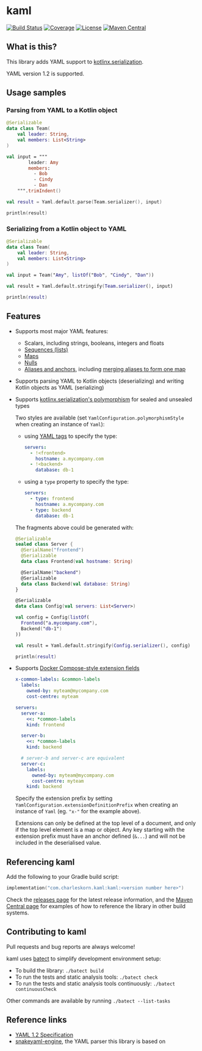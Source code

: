 # kaml

[![Build Status](https://img.shields.io/travis/com/charleskorn/kaml/master.svg)](https://travis-ci.com/charleskorn/kaml)
[![Coverage](https://img.shields.io/codecov/c/github/charleskorn/kaml.svg)](https://codecov.io/gh/charleskorn/kaml)
[![License](https://img.shields.io/github/license/charleskorn/kaml.svg)](https://opensource.org/licenses/Apache-2.0)
[![Maven Central](https://img.shields.io/maven-central/v/com.charleskorn.kaml/kaml.svg?label=maven%20central)](https://search.maven.org/search?q=g:%22com.charleskorn.kaml%22%20AND%20a:%22kaml%22)

## What is this?

This library adds YAML support to [kotlinx.serialization](https://github.com/Kotlin/kotlinx.serialization/).

YAML version 1.2 is supported.

## Usage samples

### Parsing from YAML to a Kotlin object

```kotlin
@Serializable
data class Team(
    val leader: String,
    val members: List<String>
)

val input = """
        leader: Amy
        members:
          - Bob
          - Cindy
          - Dan
    """.trimIndent()

val result = Yaml.default.parse(Team.serializer(), input)

println(result)
```

### Serializing from a Kotlin object to YAML

```kotlin
@Serializable
data class Team(
    val leader: String,
    val members: List<String>
)

val input = Team("Amy", listOf("Bob", "Cindy", "Dan"))

val result = Yaml.default.stringify(Team.serializer(), input)

println(result)
```

## Features

* Supports most major YAML features:
  * Scalars, including strings, booleans, integers and floats
  * [Sequences (lists)](https://yaml.org/type/seq.html)
  * [Maps](https://yaml.org/type/map.html)
  * [Nulls](https://yaml.org/type/null.html)
  * [Aliases and anchors](https://yaml.org/spec/1.2/spec.html#id2765878), including [merging aliases to form one map](https://yaml.org/type/merge.html)

* Supports parsing YAML to Kotlin objects (deserializing) and writing Kotlin objects as YAML (serializing)

* Supports [kotlinx.serialization's polymorphism](https://github.com/Kotlin/kotlinx.serialization/blob/master/docs/polymorphism.md) for sealed and unsealed types

  Two styles are available (set `YamlConfiguration.polymorphismStyle` when creating an instance of `Yaml`):

  * using [YAML tags](https://yaml.org/spec/1.2/spec.html#id2761292) to specify the type:

    ```yaml
    servers:
      - !<frontend>
        hostname: a.mycompany.com
      - !<backend>
        database: db-1
    ```

  * using a `type` property to specify the type:

    ```yaml
    servers:
      - type: frontend
        hostname: a.mycompany.com
      - type: backend
        database: db-1
    ```

  The fragments above could be generated with:

  ```kotlin
  @Serializable
  sealed class Server {
    @SerialName("frontend")
    @Serializable
    data class Frontend(val hostname: String)

    @SerialName("backend")
    @Serializable
    data class Backend(val database: String)
  }

  @Serializable
  data class Config(val servers: List<Server>)

  val config = Config(listOf(
    Frontend("a.mycompany.com"),
    Backend("db-1")
  ))

  val result = Yaml.default.stringify(Config.serializer(), config)

  println(result)
  ```

* Supports [Docker Compose-style extension fields](https://medium.com/@kinghuang/docker-compose-anchors-aliases-extensions-a1e4105d70bd)

  ```yaml
  x-common-labels: &common-labels
    labels:
      owned-by: myteam@mycompany.com
      cost-centre: myteam

  servers:
    server-a:
      <<: *common-labels
      kind: frontend

    server-b:
      <<: *common-labels
      kind: backend

    # server-b and server-c are equivalent
    server-c:
      labels:
        owned-by: myteam@mycompany.com
        cost-centre: myteam
      kind: backend
  ```

  Specify the extension prefix by setting `YamlConfiguration.extensionDefinitionPrefix` when creating an instance of `Yaml` (eg. `"x-"` for the example above).

  Extensions can only be defined at the top level of a document, and only if the top level element is a map or object. Any key starting with the extension prefix must have an anchor defined (`&...`) and will not be included in the deserialised value.

## Referencing kaml

Add the following to your Gradle build script:

```kotlin
implementation("com.charleskorn.kaml:kaml:<version number here>")
```

Check the [releases page](https://github.com/charleskorn/kaml/releases) for the latest release information,
and the [Maven Central page](https://search.maven.org/artifact/com.charleskorn.kaml/kaml) for examples of how
to reference the library in other build systems.

## Contributing to kaml

Pull requests and bug reports are always welcome!

kaml uses [batect](https://batect.charleskorn.com) to simplify development environment setup:

* To build the library: `./batect build`
* To run the tests and static analysis tools: `./batect check`
* To run the tests and static analysis tools continuously: `./batect continuousCheck`

Other commands are available by running `./batect --list-tasks`

## Reference links

* [YAML 1.2 Specification](http://yaml.org/spec/1.2/spec.html)
* [snakeyaml-engine](https://bitbucket.org/asomov/snakeyaml-engine), the YAML parser this library is based on
